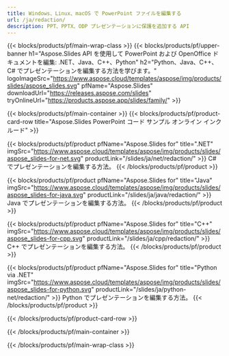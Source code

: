 ```yaml
---
title: Windows、Linux、macOS で PowerPoint ファイルを編集する
url: /ja/redaction/
description: PPT、PPTX、ODP プレゼンテーションに保護を追加する API
---
```


{{< blocks/products/pf/main-wrap-class >}}
{{< blocks/products/pf/upper-banner h1="Aspose.Slides API を使用して PowerPoint および OpenOffice ドキュメントを編集: .NET、Java、C++、Python" h2="Python、Java、C++、C# でプレゼンテーションを編集する方法を学びます。" logoImageSrc="https://www.aspose.cloud/templates/aspose/img/products/slides/aspose_slides.svg" pfName="Aspose.Slides" downloadUrl="https://releases.aspose.com/slides" tryOnlineUrl="https://products.aspose.app/slides/family/" >}}

{{< blocks/products/pf/main-container >}}
{{< blocks/products/pf/product-card-row title="Aspose.Slides PowerPoint コード サンプル オンライン インクルード" >}}

{{< blocks/products/pf/product pfName="Aspose.Slides for" title=".NET" imgSrc="https://www.aspose.cloud/templates/aspose/img/products/slides/aspose_slides-for-net.svg" productLink="/slides/ja/net/redaction/" >}}
C# でプレゼンテーションを編集する方法。
{{< /blocks/products/pf/product >}}

{{< blocks/products/pf/product pfName="Aspose.Slides for" title="Java" imgSrc="https://www.aspose.cloud/templates/aspose/img/products/slides/aspose_slides-for-java.svg" productLink="/slides/ja/java/redaction/" >}}
Java でプレゼンテーションを編集する方法。
{{< /blocks/products/pf/product >}}

{{< blocks/products/pf/product pfName="Aspose.Slides for" title="C++" imgSrc="https://www.aspose.cloud/templates/aspose/img/products/slides/aspose_slides-for-cpp.svg" productLink="/slides/ja/cpp/redaction/" >}}
C++ でプレゼンテーションを編集する方法。
{{< /blocks/products/pf/product >}}

{{< blocks/products/pf/product pfName="Aspose.Slides for" title="Python via .NET" imgSrc="https://www.aspose.cloud/templates/aspose/img/products/slides/aspose_slides-for-python.svg" productLink="/slides/ja/python-net/redaction/" >}}
Python でプレゼンテーションを編集する方法。
{{< /blocks/products/pf/product >}}

{{< /blocks/products/pf/product-card-row >}}

{{< /blocks/products/pf/main-container >}}

{{< /blocks/products/pf/main-wrap-class >}}
